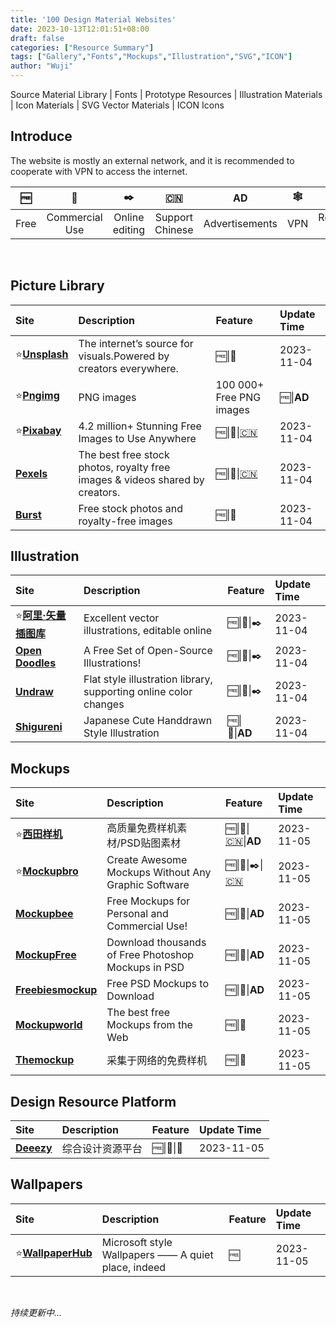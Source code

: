```yaml
---
title: '100 Design Material Websites'
date: 2023-10-13T12:01:51+08:00
draft: false
categories: ["Resource Summary"]
tags: ["Gallery","Fonts","Mockups","Illustration","SVG","ICON"]
author: "Wuji"
---
```


Source Material Library | Fonts | Prototype Resources | Illustration Materials | Icon Materials | SVG Vector Materials | ICON Icons

<!--more-->

## Introduce

The website is mostly an external network, and it is recommended to cooperate with VPN to access the internet.

| 🆓 | 💼 | ✒️ | 🇨🇳 | **AD** | 🕸️ | 📧 |
| :---: | :---: | :---: | :---: | :---: | :---: | :---: |
| Free | Commercial Use | Online editing | Support Chinese | Advertisements | VPN | Registration required |

<br>

## Picture Library

| Site | Description | Feature | Update Time |
| :--- | :--- | :--- | :--- |
| ⭐[__Unsplash__](https://unsplash.com) | The internet’s source for visuals.Powered by creators everywhere. | 🆓\|💼 | 2023-11-04 |
| ⭐[__Pngimg__](https://pngimg.com) | PNG images | 100 000+ Free PNG images | 🆓\|**AD** | 2023-11-04 |
| ⭐[__Pixabay__](https://pixabay.com) | 4.2 million+ Stunning Free Images to Use Anywhere | 🆓\|💼\|[🇨🇳](https://pixabay.com/zh/) | 2023-11-04 |
| [__Pexels__](https://www.pexels.com) | The best free stock photos, royalty free images & videos shared by creators. | 🆓\|💼\|[🇨🇳](https://www.pexels.com/zh-cn/) | 2023-11-04 |
| [__Burst__](https://www.shopify.com/stock-photos) | Free stock photos and royalty-free images | 🆓\|💼 | 2023-11-04 |


## Illustration

| Site | Description | Feature | Update Time |
| :--- | :--- | :--- | :--- |
| ⭐[__阿里·矢量插图库__](https://www.iconfont.cn/illustrations/index?spm=a313x.illustrations_index.i1.1.16b03a81uAnTNS) | Excellent vector illustrations, editable online | 🆓\|💼\|✒️ | <time>2023-11-04</time> |
| [__Open Doodles__](https://www.opendoodles.com/) | A Free Set of Open-Source Illustrations! | 🆓\|💼\|✒️ | 2023-11-04 |
| [__Undraw__](https://undraw.co/illustrations) | Flat style illustration library, supporting online color changes | 🆓\|💼\|✒️ | <time>2023-11-04</time> |
| [__Shigureni__](https://www.shigureni.com/) | Japanese Cute Handdrawn Style Illustration | 🆓\|💼\|**AD** | <time>2023-11-04</time> |


## Mockups

| Site | Description | Feature | Update Time |
| :--- | :--- | :--- | :--- |
| ⭐[__西田样机__](https://mockup.sitapix.com) | 高质量免费样机素材/PSD贴图素材 | 🆓\|💼\|[🇨🇳](https://mockup.sitapix.com)\|**AD** | 2023-11-05 |
| ⭐[__Mockupbro__](https://mockupbro.com) | Create Awesome Mockups Without Any Graphic Software | 🆓\|💼\|✒️\|[🇨🇳](https://mockupbro.com/cn) | 2023-11-05 |
| [__Mockupbee__](https://mockupbee.com) | Free Mockups for Personal and Commercial Use! | 🆓\|💼\|**AD** | 2023-11-05 |
| [__MockupFree__](https://mockupfree.co) | Download thousands of Free Photoshop Mockups in PSD | 🆓\|💼\|**AD** | 2023-11-05 |
| [__Freebiesmockup__](https://freebiesmockup.com) | Free PSD Mockups to Download | 🆓\|💼\|**AD** | 2023-11-05 |
| [__Mockupworld__](https://mockupworld.co) | The best free Mockups from the Web | 🆓\|💼 | 2023-11-05 |
| [__Themockup__](https://themockup.club) | 采集于网络的免费样机 | 🆓\|💼 | 2023-11-05 |


## Design Resource Platform

| Site | Description | Feature | Update Time |
| :--- | :--- | :--- | :--- |
| [__Deeezy__](https://deeezy.com) | 综合设计资源平台 | 🆓\|💼\|📧 | 2023-11-05 |


## Wallpapers

| Site | Description | Feature | Update Time |
| :--- | :--- | :--- | :--- |
| ⭐[__WallpaperHub__](https://www.wallpaperhub.app) | Microsoft style Wallpapers —— A quiet place, indeed | 🆓 | 2023-11-05 |

<br>

*持续更新中...*

<script>
	document.onreadystatechange = function () {
	  if (document.readyState === "complete") {
	  	$('table a').attr('target', '_blank')
	  }
	};
	
</script>